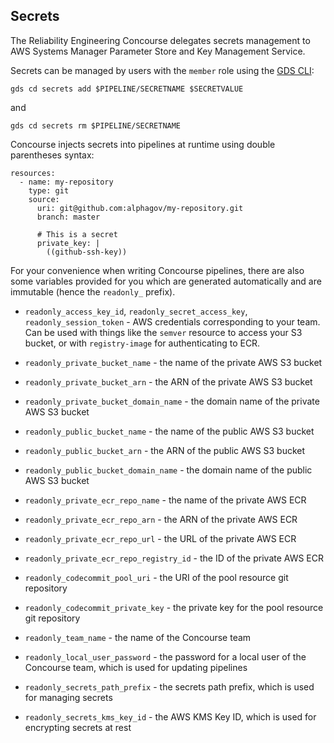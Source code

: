 ## Secrets

The Reliability Engineering Concourse delegates secrets management to AWS
Systems Manager Parameter Store and Key Management Service.

Secrets can be managed by users with the `member` role using the [GDS
CLI](https://github.com/alphagov/gds-cli):

```
gds cd secrets add $PIPELINE/SECRETNAME $SECRETVALUE
```

and

```
gds cd secrets rm $PIPELINE/SECRETNAME
```

Concourse injects secrets into pipelines at runtime using double parentheses
syntax:

<pre><code>resources:
  - name: my-repository
    type: git
    source:
      uri: git@github.com:alphagov/my-repository.git
      branch: master

      # This is a secret
      private_key: |
        ((github-ssh-key))
</code></pre>

For your convenience when writing Concourse pipelines, there are also some
variables provided for you which are generated automatically and are immutable
(hence the `readonly_` prefix).

- `readonly_access_key_id`, `readonly_secret_access_key`, `readonly_session_token` - AWS credentials corresponding to your team.  Can be used with things like the `semver` resource to access your S3 bucket, or with `registry-image` for authenticating to ECR.

- `readonly_private_bucket_name` - the name of the private AWS S3 bucket
- `readonly_private_bucket_arn` - the ARN of the private AWS S3 bucket
- `readonly_private_bucket_domain_name` - the domain name of the private AWS S3 bucket


- `readonly_public_bucket_name` - the name of the public AWS S3 bucket
- `readonly_public_bucket_arn` - the ARN of the public AWS S3 bucket
- `readonly_public_bucket_domain_name` - the domain name of the public AWS S3 bucket


- `readonly_private_ecr_repo_name` - the name of the private AWS ECR
- `readonly_private_ecr_repo_arn` - the ARN of the private AWS ECR
- `readonly_private_ecr_repo_url` - the URL of the private AWS ECR
- `readonly_private_ecr_repo_registry_id` - the ID of the private AWS ECR

- `readonly_codecommit_pool_uri` - the URI of the pool resource git repository
- `readonly_codecommit_private_key` - the private key for the pool resource git repository

- `readonly_team_name` - the name of the Concourse team
- `readonly_local_user_password` - the password for a local user of the Concourse team, which is used for updating pipelines

- `readonly_secrets_path_prefix` - the secrets path prefix, which is used for managing secrets
- `readonly_secrets_kms_key_id` - the AWS KMS Key ID, which is used for encrypting secrets at rest

